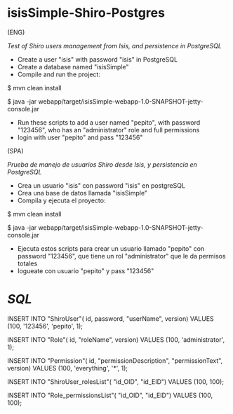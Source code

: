 
isisSimple-Shiro-Postgres
=========================


(ENG)


_Test of Shiro users management from Isis, and persistence in PostgreSQL_

* Create a user "isis" with password "isis" in PostgreSQL
* Create a database named "isisSimple"
* Compile and run the project:

$ mvn clean install

$ java -jar webapp/target/isisSimple-webapp-1.0-SNAPSHOT-jetty-console.jar

* Run these scripts to add a user named "pepito", with password "123456", who has an "administrator" role
  and full permissions
* login with user "pepito" and pass "123456"


(SPA)

 
_Prueba de manejo de usuarios Shiro desde Isis, y persistencia en PostgreSQL_

* Crea un usuario "isis" con password "isis" en postgreSQL
* Crea una base de datos llamada "isisSimple"
* Compila y ejecuta el proyecto:

$ mvn clean install

$ java -jar webapp/target/isisSimple-webapp-1.0-SNAPSHOT-jetty-console.jar

* Ejecuta estos scripts para crear un usuario llamado "pepito" con password "123456", que tiene un rol 
  "administrator" que le da permisos totales
* logueate con usuario "pepito" y pass "123456"


_SQL_
===

INSERT INTO "ShiroUser"(
            id, password, "userName", version)
    VALUES (100, '123456', 'pepito', 1);

INSERT INTO "Role"(
            id, "roleName", version)
    VALUES (100, 'administrator', 1);

INSERT INTO "Permission"(
            id, "permissionDescription", "permissionText", version)
    VALUES (100, 'everything', '*', 1);

INSERT INTO "ShiroUser_rolesList"(
            "id_OID", "id_EID")
    VALUES (100, 100);

INSERT INTO "Role_permissionsList"(
            "id_OID", "id_EID")
    VALUES (100, 100);
